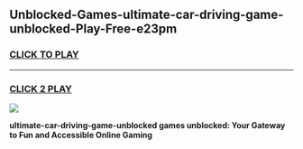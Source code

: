 
## Unblocked-Games-ultimate-car-driving-game-unblocked-Play-Free-e23pm
<h3>
<a href="https://premium76.site?title=ultimate-car-driving-game-unblocked&ref=22A">CLICK TO PLAY</a></h3>
<hr>

<h3>
<a href="https://premium76.site?title=ultimate-car-driving-game-unblocked&ref=22A">CLICK 2 PLAY</a>
  
</h3>

<a href="https://premium76.site?title=ultimate-car-driving-game-unblocked&ref=22A"><img src="https://clearcache.store/games.png"></a>


**ultimate-car-driving-game-unblocked games unblocked: Your Gateway to Fun and Accessible Online Gaming**
